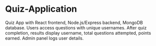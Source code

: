 # Quiz-Application
Quiz App with React frontend, Node.js/Express backend, MongoDB database. Users access questions with unique usernames. After quiz completion, results display username, total questions attempted, points earned. Admin panel logs user details.
